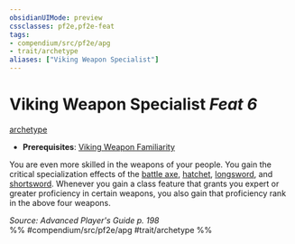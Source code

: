 ```yaml
---
obsidianUIMode: preview
cssclasses: pf2e,pf2e-feat
tags:
- compendium/src/pf2e/apg
- trait/archetype
aliases: ["Viking Weapon Specialist"]
---
```

# Viking Weapon Specialist  *Feat 6*  
[archetype](rules/traits/archetype.md "Archetype Feat Trait")  

- **Prerequisites**: [Viking Weapon Familiarity](compendium/feats/viking-weapon-familiarity-apg.md)

You are even more skilled in the weapons of your people. You gain the critical specialization effects of the [battle axe](compendium/equipment/items/battle-axe.md), [hatchet](compendium/equipment/items/hatchet.md), [longsword](compendium/equipment/items/longsword.md), and [shortsword](compendium/equipment/items/shortsword.md). Whenever you gain a class feature that grants you expert or greater proficiency in certain weapons, you also gain that proficiency rank in the above four weapons.

*Source: Advanced Player's Guide p. 198*  
%% #compendium/src/pf2e/apg #trait/archetype %%